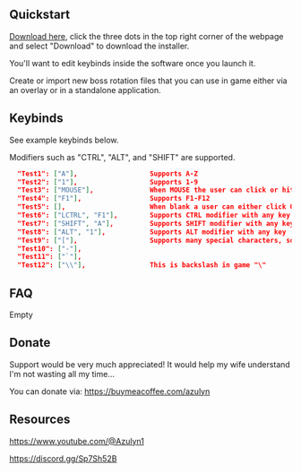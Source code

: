 ## Quickstart
[Download here](https://github.com/blueboy4g/RS_Trainer/blob/main/Output/AzulynSetup.exe), click the three dots in the top right corner of the webpage and select "Download" to download the installer.

You'll want to edit keybinds inside the software once you launch it.

Create or import new boss rotation files that you can use in game either via an overlay or in a standalone application.

## Keybinds
See example keybinds below.

Modifiers such as "CTRL", "ALT", and "SHIFT" are supported.
```json
  "Test1": ["A"],                  Supports A-Z
  "Test2": ["1"],                  Supports 1-9
  "Test3": ["MOUSE"],              When MOUSE the user can click or hit spacebar
  "Test4": ["F1"],                 Supports F1-F12
  "Test5": [],                     When blank a user can either click OR hit spacebar
  "Test6": ["LCTRL", "F1"],        Supports CTRL modifier with any key
  "Test7": ["SHIFT", "A"],         Supports SHIFT modifier with any key
  "Test8": ["ALT", "1"],           Supports ALT modifier with any key
  "Test9": ["["],                  Supports many special characters, some seen below
  "Test10": ["-"],                 
  "Test11": ["`"],                
  "Test12": ["\\"],                This is backslash in game "\"

```

## FAQ
Empty

## Donate
Support would be very much appreciated! It would help my wife understand I'm not wasting all my time...  

You can donate via: https://buymeacoffee.com/azulyn


## Resources
https://www.youtube.com/@Azulyn1

https://discord.gg/Sp7Sh52B
